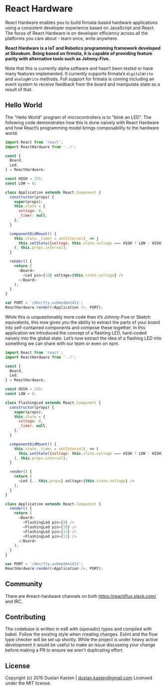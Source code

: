 # React Hardware

React Hardware enables you to build firmata-based hardware applications using a
consistent developer experience based on JavaScript and React. The focus of
React Hardware is on developer efficiency across all the platforms you care
about - learn once, write anywhere.

**React Hardware is a IoT and Robotics programming framework developed at
Skookum.  Being based on firmata, it is capable of providing feature parity with
alternative tools such as Johnny-Five.**

Note that this is currently alpha software and hasn’t been tested or have many
features implemented. It currently supports firmata’s `digitalWrite` and
`analogWrite` methods. Full support for firmata is coming including an event
system to receive feedback from the board and manipulate state as a result of
that.

## Hello World

The "Hello World" program of microcontrollers is to "blink an LED". The
following code demonstrates how this is done naively with React Hardware and how
React’s programming model brings composability to the hardware world.

``` javascript
import React from 'react';
import ReactHardware from '../';

const {
  Board,
  Led,
} = ReactHardware;

const HIGH = 255;
const LOW = 0;

class Application extends React.Component {
  constructor(props) {
    super(props);
    this.state = {
      voltage: 0,
      _timer: null,
    };
  }

  componentDidMount() {
    this.state._timer = setInterval(_ => j
      this.setState({voltage: this.state.voltage === HIGH ? LOW : HIGH})
    ), this.props.interval);
  }

  render() {
    return (
      <Board>
        <Led pin={10} voltage={this.state.voltage} />
      </Board>
    );
  }
}

var PORT = '/dev/tty.usbmodem1411';
ReactHardware.render(<Application />, PORT);
```

While this is unquestionably more code than it’s Johnny-Five or Sketch
equivalents, this now gives you the ability to extract the parts of your board
into self-contained components and compose these together. In this application
we introduced the concept of a flashing LED, hard-coded naively into the global
state. Let’s now extract the idea of a flashing LED into something we can share
with our team or even on npm.

``` javascript
import React from 'react';
import ReactHardware from '../';

const {
  Board,
  Led,
} = ReactHardware;

const HIGH = 255;
const LOW = 0;

class FlashingLed extends React.Component {
  constructor(props) {
    super(props);
    this.state = {
      voltage: 0,
      _timer: null,
    };
  }

  componentDidMount() {
    this.state._timer = setInterval(_ => (
      this.setState({voltage: this.state.voltage === HIGH ? LOW : HIGH})
    ), this.props.interval);
  }

  render() {
    return (
      <Led {...this.props} voltage={this.state.voltage} />
    );
  }
}

class Application extends React.Component {
  render() {
    return (
      <Board>
        <FlashingLed pin={9} />
        <FlashingLed pin={10} />
        <FlashingLed pin={11} />
        <FlashingLed pin={12} />
      </Board>
    );
  }
}

var PORT = '/dev/tty.usbmodem1411';
ReactHardware.render(<Application />, PORT);
```

## Community

There are #react-hardware channels on both https://reactiflux.slack.com/ and
IRC.

## Contributing

The codebase is written in es6 with (sporadic) types and compiled with babel.
Follow the existing style when creating changes. Eslint and the flow type
checker will be set up shortly. While the project is under heavy active
development it would be useful to make an issue discussing your change before
making a PR to ensure we aren’t duplicating effort.

## License

Copyright (c) 2015 Dustan Kasten | dustan.kasten@gmail.com
Licensed under the MIT license.


